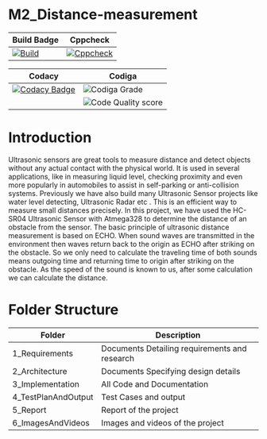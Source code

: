 # M2_Distance-measurement
|Build Badge| Cppcheck|
|-----------|---------|
|[![Build](https://github.com/ANISHVISWA-N/M2_Distance-measurement/actions/workflows/compile.yml/badge.svg)](https://github.com/ANISHVISWA-N/M2_Distance-measurement/actions/workflows/compile.yml)|[![Cppcheck](https://github.com/ANISHVISWA-N/M2_Distance-measurement/actions/workflows/cppcheck.yml/badge.svg)](https://github.com/ANISHVISWA-N/M2_Distance-measurement/actions/workflows/cppcheck.yml)|

|Codacy|Codiga|
|------|------|
|[![Codacy Badge](https://app.codacy.com/project/badge/Grade/7c9e6ed3a8fe4623a2edcf7afcdb8ca5)](https://www.codacy.com/gh/ANISHVISWA-N/M2_Distance-measurement/dashboard?utm_source=github.com&amp;utm_medium=referral&amp;utm_content=ANISHVISWA-N/M2_Distance-measurement&amp;utm_campaign=Badge_Grade)|![Codiga Grade](https://api.codiga.io/project/32954/status/svg)|
||![Code Quality score](https://api.codiga.io/project/32954/score/svg)|
# Introduction
Ultrasonic sensors are great tools to measure distance and detect objects without any actual contact with the physical world. It is used in several applications, like in measuring liquid level, checking proximity and even more popularly in automobiles to assist in self-parking or anti-collision systems. Previously we have also build many Ultrasonic Sensor projects like water level detecting, Ultrasonic Radar etc . This is an efficient way to measure small distances precisely. In this project, we have used the HC-SR04 Ultrasonic Sensor with Atmega328 to determine the distance of an obstacle from the sensor. The basic principle of ultrasonic distance measurement is based on ECHO. When sound waves are transmitted in the environment then waves return back to the origin as ECHO after striking on the obstacle. So we only need to calculate the traveling time of both sounds means outgoing time and returning time to origin after striking on the obstacle. As the speed of the sound is known to us, after some calculation we can calculate the distance.

# Folder Structure
|Folder	| Description|
|-------|------------|
|1_Requirements	|Documents Detailing requirements and research|
|2_Architecture | Documents Specifying design details|
|3_Implementation |	All Code and Documentation|
|4_TestPlanAndOutput |Test Cases and output|
|5_Report |Report of the project|
|6_ImagesAndVideos | Images and videos of the project|

